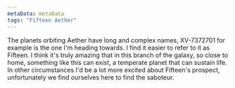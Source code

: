 ```yaml
---
metaData: metaData
tags: "Fifteen Aether"
---
```


The planets orbiting Aether have long and complex names, XV-7372701 for example is the one I'm heading towards. I find it easier to refer to it as Fifteen. I think it's truly amazing that in this branch of the galaxy, so close to home, something like this can exist, a temperate planet that can sustain life. In other circumstances I'd be a lot more excited about Fifteen's prospect, unfortunately we find ourselves here to find the saboteur.